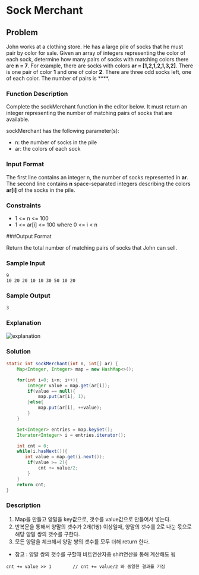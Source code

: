 
# Sock Merchant

## Problem

John works at a clothing store. He has a large pile of socks that he must pair by color for sale.
Given an array of integers representing the color of each sock, 
determine how many pairs of socks with matching colors there are **n = 7**.
For example, there are  socks with colors **ar = [1,2,1,2,1,3,2]**. There is one pair of color **1** and one of color **2**. 
There are three odd socks left, one of each color. The number of pairs is ****.

### Function Description

Complete the sockMerchant function in the editor below. 
It must return an integer representing the number of matching pairs of socks that are available.

sockMerchant has the following parameter(s):

* n: the number of socks in the pile
* ar: the colors of each sock

### Input Format

The first line contains an integer n, the number of socks represented in **ar**. 
The second line contains **n** space-separated integers describing the colors **ar[i]** of the socks in the pile.

### Constraints
* 1 <= n <= 100
* 1 <= ar[i] <= 100  where  0 <= i < n

###Output Format

Return the total number of matching pairs of socks that John can sell.

### Sample Input
```
9  
10 20 20 10 10 30 50 10 20
```
### Sample Output
```
3
```
### Explanation
![explanation](https://s3.amazonaws.com/hr-challenge-images/25168/1474122392-c7b9097430-sock.png)

### Solution
```java
static int sockMerchant(int n, int[] ar) {
    Map<Integer, Integer> map = new HashMap<>();

    for(int i=0; i<n; i++){
        Integer value = map.get(ar[i]);
        if(value == null){
            map.put(ar[i], 1);
        }else{
            map.put(ar[i], ++value);
        }
    }

    Set<Integer> entries = map.keySet();
    Iterator<Integer> i = entries.iterator();

    int cnt = 0;
    while(i.hasNext()){
       int value = map.get(i.next());
        if(value >= 2){
            cnt += value/2;
        }
    }
    return cnt;
}    
```

### Description
1. Map을 만들고 양말을 key값으로, 갯수를 value값으로 만들어서 넣는다.  
2. 반복문을 통해서 양말의 갯수가 2개(1쌍) 이상일때, 양말의 갯수를 2로 나눈 몫으로 해당 양말 쌍의 갯수를 구한다.
3. 모든 양말을 체크해서 양말 쌍의 갯수를 모두 더해 return 한다.

* 참고 : 양말 쌍의 갯수를 구할때 비트연산자중 shift연산을 통해 계산해도 됨
```
cnt += value >> 1        // cnt += value/2 와 동일한 결과를 가짐
```
